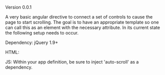 Version 0.0.1

A very basic angular directive to connect a set of controls to cause the page to start scrolling.  The goal is to have an appropriate template so one can call this as an element with the necessary attribute.  In its current state the following setup needs to occur.

Dependency: jQuery 1.9+

HTML:
<body ng-controller="exampleCtrl">
  <auto-scroll scroll-mode="autoScrollMode" scroll-speed="autoScrollSpeed"></auto-scroll>
</body>

JS:
Within your app definition, be sure to inject 'auto-scroll' as a dependency.
